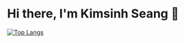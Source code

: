 # Hi there, I'm Kimsinh Seang 👋

[![Top Langs](https://github-readme-stats.vercel.app/api/top-langs/?username=saroto)](https://github.com/saroto/github-readme-stats)
